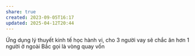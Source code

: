 ```yaml
---
share: true
created: 2023-09-05T16:17
updated: 2025-04-12T20:44
---
```

Ứng dụng lý thuyết kinh tế học hành vi, cho 3 người vay sẽ chắc ăn hơn 1 người
ở ngoài Bắc gọi là vòng quay vốn

